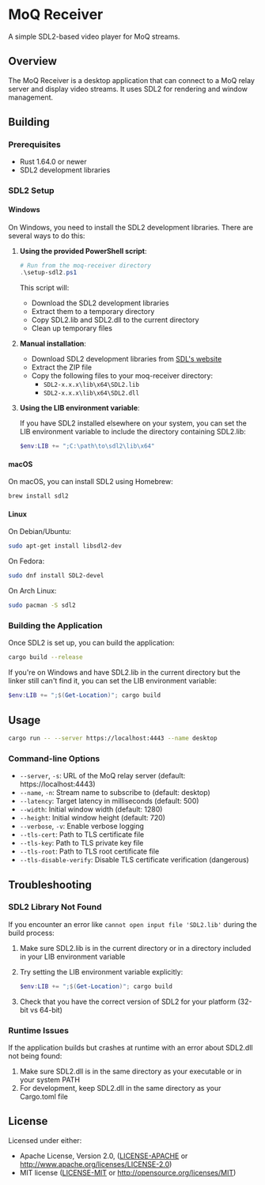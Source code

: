# MoQ Receiver

A simple SDL2-based video player for MoQ streams.

## Overview

The MoQ Receiver is a desktop application that can connect to a MoQ relay server and display video streams. It uses SDL2 for rendering and window management.

## Building

### Prerequisites

- Rust 1.64.0 or newer
- SDL2 development libraries

### SDL2 Setup

#### Windows

On Windows, you need to install the SDL2 development libraries. There are several ways to do this:

1. **Using the provided PowerShell script**:

   ```powershell
   # Run from the moq-receiver directory
   .\setup-sdl2.ps1
   ```

   This script will:
   - Download the SDL2 development libraries
   - Extract them to a temporary directory
   - Copy SDL2.lib and SDL2.dll to the current directory
   - Clean up temporary files

2. **Manual installation**:

   - Download SDL2 development libraries from [SDL's website](https://github.com/libsdl-org/SDL/releases)
   - Extract the ZIP file
   - Copy the following files to your moq-receiver directory:
     - `SDL2-x.x.x\lib\x64\SDL2.lib`
     - `SDL2-x.x.x\lib\x64\SDL2.dll`

3. **Using the LIB environment variable**:

   If you have SDL2 installed elsewhere on your system, you can set the LIB environment variable to include the directory containing SDL2.lib:

   ```powershell
   $env:LIB += ";C:\path\to\sdl2\lib\x64"
   ```

#### macOS

On macOS, you can install SDL2 using Homebrew:

```bash
brew install sdl2
```

#### Linux

On Debian/Ubuntu:

```bash
sudo apt-get install libsdl2-dev
```

On Fedora:

```bash
sudo dnf install SDL2-devel
```

On Arch Linux:

```bash
sudo pacman -S sdl2
```

### Building the Application

Once SDL2 is set up, you can build the application:

```bash
cargo build --release
```

If you're on Windows and have SDL2.lib in the current directory but the linker still can't find it, you can set the LIB environment variable:

```powershell
$env:LIB += ";$(Get-Location)"; cargo build
```

## Usage

```bash
cargo run -- --server https://localhost:4443 --name desktop
```

### Command-line Options

- `--server`, `-s`: URL of the MoQ relay server (default: https://localhost:4443)
- `--name`, `-n`: Stream name to subscribe to (default: desktop)
- `--latency`: Target latency in milliseconds (default: 500)
- `--width`: Initial window width (default: 1280)
- `--height`: Initial window height (default: 720)
- `--verbose`, `-v`: Enable verbose logging
- `--tls-cert`: Path to TLS certificate file
- `--tls-key`: Path to TLS private key file
- `--tls-root`: Path to TLS root certificate file
- `--tls-disable-verify`: Disable TLS certificate verification (dangerous)

## Troubleshooting

### SDL2 Library Not Found

If you encounter an error like `cannot open input file 'SDL2.lib'` during the build process:

1. Make sure SDL2.lib is in the current directory or in a directory included in your LIB environment variable
2. Try setting the LIB environment variable explicitly:

   ```powershell
   $env:LIB += ";$(Get-Location)"; cargo build
   ```

3. Check that you have the correct version of SDL2 for your platform (32-bit vs 64-bit)

### Runtime Issues

If the application builds but crashes at runtime with an error about SDL2.dll not being found:

1. Make sure SDL2.dll is in the same directory as your executable or in your system PATH
2. For development, keep SDL2.dll in the same directory as your Cargo.toml file

## License

Licensed under either:

- Apache License, Version 2.0, ([LICENSE-APACHE](../LICENSE-APACHE) or http://www.apache.org/licenses/LICENSE-2.0)
- MIT license ([LICENSE-MIT](../LICENSE-MIT) or http://opensource.org/licenses/MIT) 